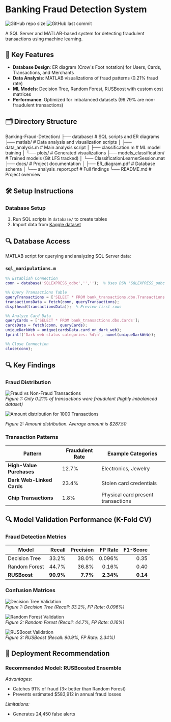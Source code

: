 # Banking Fraud Detection System

![GitHub repo size](https://img.shields.io/github/repo-size/SofiyaMayer/Banking-Fraud-Detection?style=flat-square)
![GitHub last commit](https://img.shields.io/github/last-commit/SofiyaMayer/Banking-Fraud-Detection?color=blue&style=flat-square)

A SQL Server and MATLAB-based system for detecting fraudulent transactions using machine learning.

## 📌 Key Features
- **Database Design**: ER diagram (Crow's Foot notation) for Users, Cards, Transactions, and Merchants
- **Data Analysis**: MATLAB visualizations of fraud patterns (0.21% fraud rate)
- **ML Models**: Decision Tree, Random Forest, RUSBoost with custom cost matrices
- **Performance**: Optimized for imbalanced datasets (99.79% are non-fraudulent transactions)

## 🗂️ Directory Structure
Banking-Fraud-Detection/
├── database/                  # SQL scripts and ER diagrams
├── matlab/                    # Data analysis and visualization scripts
│   ├── data_analysis.m        # Main analysis script
│   ├── classification.m       # ML model training
│   └── plots/                 # Generated visualizations
├── models_classification/     # Trained models (Git LFS tracked)
│   └── ClassificationLearnerSession.mat
├── docs/                      # Project documentation
│   ├── ER_diagram.pdf         # Database schema
│   └── analysis_report.pdf    # Full findings
└── README.md                  # Project overview

## 🛠️ Setup Instructions

### Database Setup
1. Run SQL scripts in `database/` to create tables
2. Import data from [Kaggle dataset](https://www.kaggle.com/datasets/computingvictor/transactions-fraud-datasets)

## 🔍 Database Access
MATLAB script for querying and analyzing SQL Server data:

### `sql_manipulations.m`
```matlab
%% Establish Connection
conn = database('SQLEXPRESS_odbc','','');  % Uses DSN 'SQLEXPRESS_odbc'

%% Query Transactions Table
queryTransactions = ['SELECT * FROM bank_transactions.dbo.Transactions'];
transactionsData = fetch(conn, queryTransactions);
disp(head(transactionsData));  % Preview first rows

%% Analyze Card Data
queryCards = ['SELECT * FROM bank_transactions.dbo.Cards'];
cardsData = fetch(conn, queryCards);
uniqueDarkWeb = unique(cardsData.card_on_dark_web);
fprintf('Dark web status categories: %d\n', numel(uniqueDarkWeb));

%% Close Connection
close(conn);
```

## 🔍 Key Findings

### Fraud Distribution
![Fraud vs Non-Fraud Transactions](graphs_visualization/barplot_fraud_vs_nonfraud.jpg)  
*Figure 1: Only 0.21% of transactions were fraudulent (highly imbalanced dataset)*

![Amount distribution for 1000 Transactions](graphs_visualization/hist_amounts.jpg)

*Figure 2: Amount distribution. Average amount is	$287.50*

### Transaction Patterns
| Pattern                  | Fraudulent Rate | Example Categories               |
|--------------------------|-----------------|-----------------------------------|
| **High-Value Purchases** | 12.7%           | Electronics, Jewelry              |
| **Dark Web-Linked Cards**| 23.4%           | Stolen card credentials           |
| **Chip Transactions**    | 1.8%            | Physical card present transactions|

## 🔍 Model Validation Performance (K-Fold CV)

### Fraud Detection Metrics
| Model          | Recall | Precision | FP Rate | F1-Score |
|----------------|-------:|----------:|--------:|---------:|
| Decision Tree  | 33.2%  | 38.0%     | 0.096%  | 0.35     |
| Random Forest  | 44.7%  | 36.8%     | 0.16%   | 0.40     |
| **RUSBoost**   | **90.9%** | **7.7%** | **2.34%** | **0.14** |

### Confusion Matrices
![Decision Tree Validation](models_classification/tree_model/validation_matrix.jpg)  
*Figure 1: Decision Tree (Recall: 33.2%, FP Rate: 0.096%)*

![Random Forest Validation](models_classification/random_forest/validation_matrix.jpg)  
*Figure 2: Random Forest (Recall: 44.7%, FP Rate: 0.16%)*

![RUSBoost Validation](models_classification/RUSBoosted_ensemble/validation_matrix.jpg)  
*Figure 3: RUSBoost (Recall: 90.9%, FP Rate: 2.34%)*

## 🚀 Deployment Recommendation

### **Recommended Model: RUSBoosted Ensemble** 
 *Advantages:*

- Catches 91% of fraud (3× better than Random Forest)
- Prevents estimated $583,912 in annual fraud losses

 *Limitations:*

- Generates 24,450 false alerts

